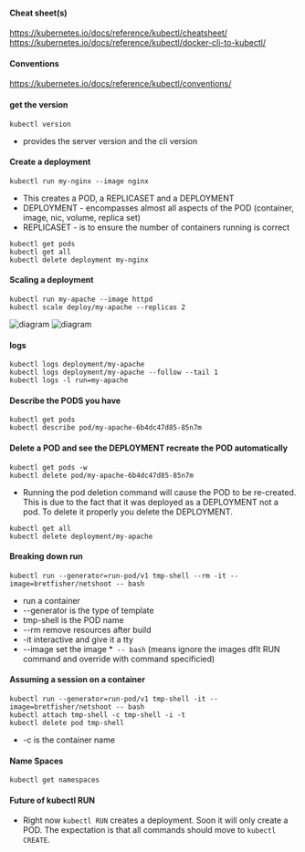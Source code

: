 #### Cheat sheet(s) ####
https://kubernetes.io/docs/reference/kubectl/cheatsheet/
https://kubernetes.io/docs/reference/kubectl/docker-cli-to-kubectl/

#### Conventions ####
https://kubernetes.io/docs/reference/kubectl/conventions/

#### get the version ####
```kubectl version```
* provides the server version and the cli version  

#### Create a deployment
```kubectl run my-nginx --image nginx```
* This creates a POD, a REPLICASET and a DEPLOYMENT
* DEPLOYMENT - encompasses almost all aspects of the POD (container, image, nic, volume, replica set)
* REPLICASET - is to ensure the number of containers running is correct  

```
kubectl get pods
kubectl get all
kubectl delete deployment my-nginx
```

#### Scaling a deployment
```
kubectl run my-apache --image httpd
kubectl scale deploy/my-apache --replicas 2
```

![diagram](./diagrams/image-deployments.png)
![diagram](./diagrams/image-replica-sets.png)

#### logs
```
kubectl logs deployment/my-apache
kubectl logs deployment/my-apache --follow --tail 1
kubectl logs -l run=my-apache
```

#### Describe the PODS you have
```
kubectl get pods
kubectl describe pod/my-apache-6b4dc47d85-85n7m
```

#### Delete a POD and see the DEPLOYMENT recreate the POD automatically
```
kubectl get pods -w
kubectl delete pod/my-apache-6b4dc47d85-85n7m
```  

* Running the pod deletion command will cause the POD to be re-created. This is due to the fact that it was deployed as a DEPLOYMENT not a pod. To delete it properly you delete the DEPLOYMENT.  

```
kubectl get all
kubectl delete deployment/my-apache
```

#### Breaking down run
```kubectl run --generator=run-pod/v1 tmp-shell --rm -it --image=bretfisher/netshoot -- bash```  
  
* run a container
* --generator is the type of template
* tmp-shell is the POD name
* --rm remove resources after build
* -it interactive and give it a tty
* --image set the image
*`` -- bash`` (means ignore the images dflt RUN command and override with command specificied)

#### Assuming a session on a container
```
kubectl run --generator=run-pod/v1 tmp-shell -it --image=bretfisher/netshoot -- bash
kubectl attach tmp-shell -c tmp-shell -i -t
kubectl delete pod tmp-shell
```
* -c is the container name

#### Name Spaces
```kubectl get namespaces```

#### Future of kubectl RUN  
* Right now ```kubectl RUN``` creates a deployment. Soon it will only create a POD. The expectation is that all commands should move to ```kubectl CREATE```.

